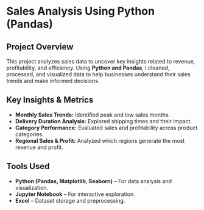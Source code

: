 # Sales Analysis Using Python (Pandas)

##  Project Overview  
This project analyzes sales data to uncover key insights related to revenue, profitability, and efficiency. Using **Python and Pandas**, I cleaned, processed, and visualized data to help businesses understand their sales trends and make informed decisions.

## Key Insights & Metrics  
- **Monthly Sales Trends:** Identified peak and low sales months.  
- **Delivery Duration Analysis:** Explored shipping times and their impact.  
- **Category Performance:** Evaluated sales and profitability across product categories.  
- **Regional Sales & Profit:** Analyzed which regions generate the most revenue and profit.  

## Tools Used  
- **Python (Pandas, Matplotlib, Seaborn)** – For data analysis and visualization.  
- **Jupyter Notebook** – For interactive exploration.  
- **Excel** – Dataset storage and preprocessing.  
